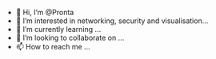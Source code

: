 - 👋 Hi, I’m @Pronta
- 👀 I’m interested in networking, security and visualisation...
- 🌱 I’m currently learning ...
- 💞️ I’m looking to collaborate on ...
- 📫 How to reach me ...

<!---
Pronta/Pronta is a ✨ special ✨ repository because its `README.md` (this file) appears on your GitHub profile.
You can click the Preview link to take a look at your changes.
--->
